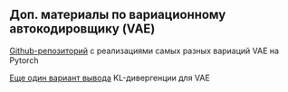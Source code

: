 ## Доп. материалы по вариационному автокодировщику (VAE)

[Github-репозиторий](https://github.com/AntixK/PyTorch-VAE) с реализациями самых разных вариаций VAE на Pytorch


[Еще один вариант вывода](https://stats.stackexchange.com/questions/318748/deriving-the-kl-divergence-loss-for-vaes) KL-дивергенции для VAE





